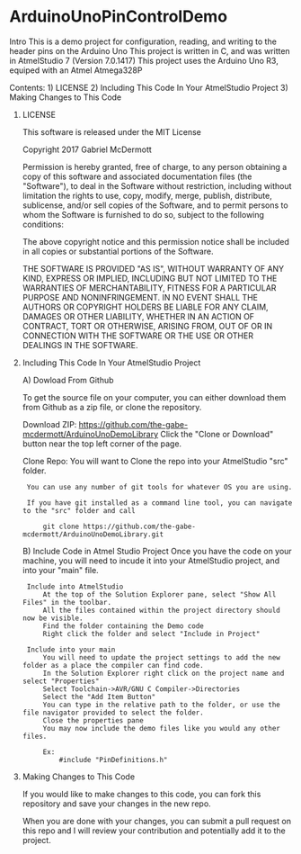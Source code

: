 # ArduinoUnoPinControlDemo

Intro
	This is a demo project for configuration, reading, and writing to the header pins on the Arduino Uno
		This project is written in C, and was written in AtmelStudio 7 (Version 7.0.1417)
		This project uses the Arduino Uno R3, equiped with an Atmel Atmega328P

Contents:
	1) LICENSE
	2) Including This Code In Your AtmelStudio Project
	3) Making Changes to This Code

1) LICENSE
	
	This software is released under the MIT License
	
	Copyright 2017 Gabriel McDermott

	Permission is hereby granted, free of charge, to any person obtaining a copy
	of this software and associated documentation files (the "Software"), to deal
	in the Software without restriction, including without limitation the rights 
	to use, copy, modify, merge, publish, distribute, sublicense, and/or sell copies 
	of the Software, and to permit persons to whom the Software is furnished to do so,
	subject to the following conditions:

	The above copyright notice and this permission notice shall be included in all copies
	or substantial portions of the Software.

	THE SOFTWARE IS PROVIDED "AS IS", WITHOUT WARRANTY OF ANY KIND, EXPRESS OR IMPLIED, 
	INCLUDING BUT NOT LIMITED TO THE WARRANTIES OF MERCHANTABILITY, FITNESS FOR A 
	PARTICULAR PURPOSE AND NONINFRINGEMENT. IN NO EVENT SHALL THE AUTHORS OR COPYRIGHT
	HOLDERS BE LIABLE FOR ANY CLAIM, DAMAGES OR OTHER LIABILITY, WHETHER IN AN ACTION 
	OF CONTRACT, TORT OR OTHERWISE, ARISING FROM, OUT OF OR IN CONNECTION WITH THE 
	SOFTWARE OR THE USE OR OTHER DEALINGS IN THE SOFTWARE.


2) Including This Code In Your AtmelStudio Project
	
	A) Dowload From Github
		
	To get the source file on your computer, you can either download them from Github
	as a zip file, or clone the repository.
			
	Download ZIP:
			https://github.com/the-gabe-mcdermott/ArduinoUnoDemoLibrary	
			Click the "Clone or Download" button near the top left corner of the page.

	Clone Repo:
		You will want to Clone the repo into your AtmelStudio "src" folder.

		You can use any number of git tools for whatever OS you are using.
	
		If you have git installed as a command line tool, you can navigate to the "src" folder and call
				
			git clone https://github.com/the-gabe-mcdermott/ArduinoUnoDemoLibrary.git


	B) Include Code in Atmel Studio Project
		Once you have the code on your machine, you will need to incude it into your AtmelStudio project, and into your "main" file.
			
		Include into AtmelStudio
			At the top of the Solution Explorer pane, select "Show All Files" in the toolbar.
			All the files contained within the project directory should now be visible.
			Find the folder containing the Demo code
			Right click the folder and select "Include in Project"

		Include into your main
			You will need to update the project settings to add the new folder as a place the compiler can find code.
			In the Solution Explorer right click on the project name and select "Properties"
			Select Toolchain->AVR/GNU C Compiler->Directories
			Select the "Add Item Button"
			You can type in the relative path to the folder, or use the file navigator provided to select the folder.
			Close the properties pane
			You may now include the demo files like you would any other files.
				
			Ex:
				#include "PinDefinitions.h"


3) Making Changes to This Code

	If you would like to make changes to this code, you can fork this repository
	and save your changes in the new repo. 

	When you are done with your changes, you can submit a pull request on this repo
	and I will review your contribution and potentially add it to the project.


